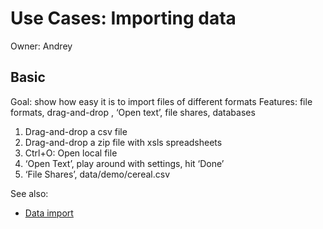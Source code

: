 <!-- TITLE: Use Cases: Importing Data -->
<!-- SUBTITLE: -->

# Use Cases: Importing data

Owner: Andrey

## Basic

Goal: show how easy it is to import files of different formats
Features: file formats, drag-and-drop	, ‘Open text’, file shares, databases

1. Drag-and-drop a csv file
2. Drag-and-drop a zip file with xsls spreadsheets
3. Ctrl+O: Open local file
4. ‘Open Text’, play around with settings, hit ‘Done’
5. ‘File Shares’, data/demo/cereal.csv

See also:

* [Data import](../features/importing-data.md)
